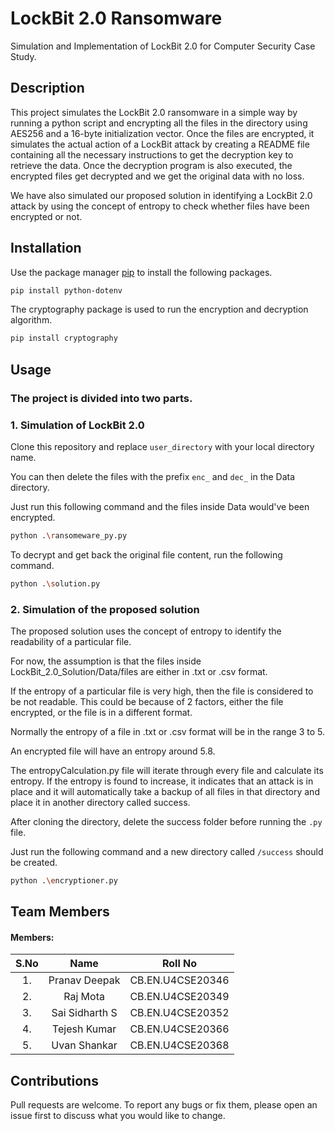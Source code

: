 # LockBit 2.0 Ransomware

Simulation and Implementation of LockBit 2.0 for Computer Security Case Study.

## Description

This project simulates the LockBit 2.0 ransomware in a simple way by running a python script and encrypting all the files in the directory using AES256 and a 16-byte initialization vector. Once the files are encrypted, it simulates the actual action of a LockBit attack by creating a README file containing all the necessary instructions to get the decryption key to retrieve the data. Once the decryption program is also executed, the encrypted files get decrypted and we get the original data with no loss.

We have also simulated our proposed solution in identifying a LockBit 2.0 attack by using the concept of entropy to check whether files have been encrypted or not.

## Installation

Use the package manager [pip](https://pip.pypa.io/en/stable/) to install the following packages.

```bash
pip install python-dotenv
```
The cryptography package is used to run the encryption and decryption algorithm.
```bash
pip install cryptography
```

## Usage
### The project is divided into two parts.
### 1. Simulation of LockBit 2.0

Clone this repository and replace `user_directory` with your local directory name.

You can then delete the files with the prefix `enc_` and `dec_` in the Data directory.

Just run this following command and the files inside Data would've been encrypted.
```bash
python .\ransomeware_py.py
```

To decrypt and get back the original file content, run the following command.
```bash
python .\solution.py
```

### 2. Simulation of the proposed solution
The proposed solution uses the concept of entropy to identify the readability of a particular file.

For now, the assumption is that the files inside LockBit_2.0_Solution/Data/files are either in .txt or .csv format.

If the entropy of a particular file is very high, then the file is considered to be not readable. This could be because of 2 factors, either the file encrypted, or the file is in a different format.

Normally the entropy of a file in .txt or .csv format will be in the range 3 to 5.

An encrypted file will have an entropy around 5.8.

The entropyCalculation.py file will iterate through every file and calculate its entropy. If the entropy is found to increase, it indicates that an attack is in place and it will automatically take a backup of all files in that directory and place it in another directory called success. 

After cloning the directory, delete the success folder before running the `.py` file.

Just run the following command and a new directory called `/success` should be created.
```bash
python .\encryptioner.py
```

## Team Members

#### Members:
| S.No      | Name | Roll No     |
| :---:        |    :----:   |          :---: |
| 1.      | Pranav Deepak       | CB.EN.U4CSE20346   |
| 2.      | Raj Mota       | CB.EN.U4CSE20349   |
| 3.   | Sai Sidharth S      | CB.EN.U4CSE20352      |
| 4.      | Tejesh Kumar       | CB.EN.U4CSE20366   |
| 5.   | Uvan Shankar       | CB.EN.U4CSE20368      |

## Contributions
Pull requests are welcome. To report any bugs or fix them, please open an issue first
to discuss what you would like to change.
